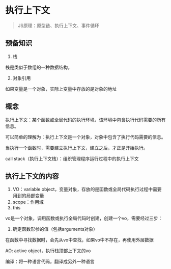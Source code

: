 # 执行上下文

> JS原理：原型链、执行上下文、事件循环

## 预备知识

1. 栈

栈是类似于数组的一种数据结构。

2. 对象引用

如果变量是一个对象，实际上变量中存放的是对象的地址

## 概念

执行上下文：某个函数或全局代码的执行环境，该环境中包含执行代码需要的所有信息。

可以简单的理解为：执行上下文是一个对象，对象中包含了执行代码需要的信息。

当执行一个函数时，需要建立执行上下文，建立之后，才正是开始执行。

call stack（执行上下文栈）：组织管理程序运行过程中的执行上下文

## 执行上下文的内容

1. VO：variable object，变量对象，存放的是函数或全局代码执行过程中需要用到的局部变量
2. scope：作用域
3. this

vo是一个对象，调用函数或执行全局代码时创建，创建一个vo，需要经过三步：

1. 确定函数形参的值（包括arguments对象）


在函数中寻找数据时，会先从vo中查找，如果vo中不存在，再使用外层数据

AO: active object，执行栈顶部上下文的vo



编译：将一种语言代码，翻译成另外一种语言